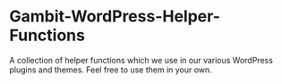 # Gambit-WordPress-Helper-Functions
A collection of helper functions which we use in our various WordPress plugins and themes. Feel free to use them in your own.
